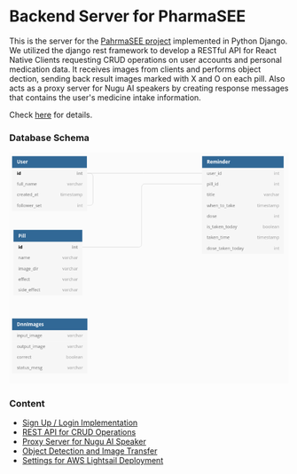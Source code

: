 # Backend Server for PharmaSEE
This is the server for the [PahrmaSEE project](https://github.com/Pharma-SEE) implemented in Python Django. We utilized the django rest framework to develop a RESTful API for React Native Clients requesting CRUD operations on user accounts and personal medication data. It receives images from clients and performs object dection, sending back result images marked with X and O on each pill. Also acts as a proxy server for Nugu AI speakers by creating response messages that contains the user's medicine intake information.

Check [here](https://sites.google.com/view/pharma-see-hyu/backend-server?authuser=0) for details.

### Database Schema
![db](images/db_schema.png)

### Content
- [Sign Up / Login Implementation](backend/accounts)
- [REST API for CRUD Operations](backend/pharmasee)
- [Proxy Server for Nugu AI Speaker](backend/nugu/views.py)
- [Object Detection and Image Transfer](backend/pill_ai)
- [Settings for AWS Lightsail Deployment](backend/settings)
